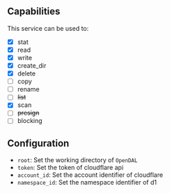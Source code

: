 ## Capabilities

This service can be used to:

- [x] stat
- [x] read
- [x] write
- [x] create_dir
- [x] delete
- [ ] copy
- [ ] rename
- [ ] ~~list~~
- [x] scan
- [ ] ~~presign~~
- [ ] blocking

## Configuration

- `root`: Set the working directory of `OpenDAL`
- `token`: Set the token of cloudflare api
- `account_id`: Set the account identifier of cloudflare
- `namespace_id`: Set the namespace identifier of d1
